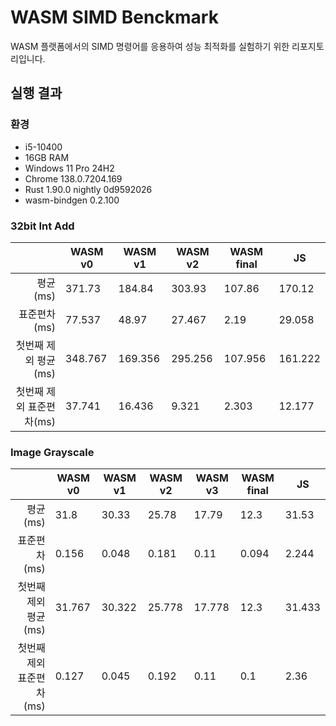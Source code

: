# WASM SIMD Benckmark
WASM 플랫폼에서의 SIMD 명령어를 응용하여 성능 최적화를 실험하기 위한 리포지토리입니다.

## 실행 결과
### 환경
- i5-10400
- 16GB RAM
- Windows 11 Pro 24H2
- Chrome 138.0.7204.169
- Rust 1.90.0 nightly 0d9592026
- wasm-bindgen 0.2.100

### 32bit Int Add
||WASM v0|WASM v1|WASM v2|WASM final|JS|
|---:|---|---|---|---|---|
|평균(ms)|371.73|184.84|303.93|107.86|170.12|
|표준편차(ms)|77.537|48.97|27.467|2.19|29.058|
|첫번째 제외 평균(ms)|348.767|169.356|295.256|107.956|161.222|
|첫번째 제외 표준편차(ms)|37.741|16.436|9.321|2.303|12.177|

### Image Grayscale
||WASM v0|WASM v1|WASM v2|WASM v3|WASM final|JS|
|---:|---|---|---|---|---|---|
|평균(ms)|31.8|30.33|25.78|17.79|12.3|31.53|
|표준편차(ms)|0.156|0.048|0.181|0.11|0.094|2.244|
|첫번째 제외 평균(ms)|31.767|30.322|25.778|17.778|12.3|31.433|
|첫번째 제외 표준편차(ms)|0.127|0.045|0.192|0.11|0.1|2.36|

